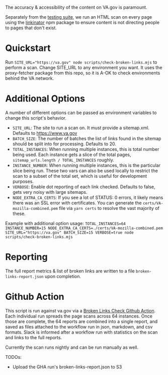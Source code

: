 The accuracy & accessibility of the content on VA.gov is paramount.

Separately from the [testing suite](./testing.md), we run an HTML scan on every page using the [linkinator](https://github.com/JustinBeckwith/linkinator) npm package to ensure content is not directing people to pages that don't exist.

# Quickstart

Run `SITE_URL="https://va.gov" node scripts/check-broken-links.mjs` to perform a scan. Change SITE_URL to any environment you want. It uses the proxy-fetcher package from this repo, so it is A-OK to check environments behind the VA network.

# Additional Options

A number of different options can be passed as environment variables to change this script's behavior.

- `SITE_URL`: The site to run a scan on. It must provide a sitemap.xml. Defaults to https://www.va.gov
- `BATCH_SIZE`: The number of batches the list of links found in the sitemap should be split into for processing. Defaults to 20.
- `TOTAL_INSTANCES`: When running multiple instances, this is total number being used. Each instance gets a slice of the total pages, `sitemap_urls.length / TOTAL_INSTANCES` roughly.
- `INSTANCE_NUMBER`: When running multiple instances, this is the particular slice being run. These two vars can also be used locally to restrict the scan to a subset of the total set, which is useful for development purposes.
- `VERBOSE`: Enable dot reporting of each link checked. Defaults to false, gets very noisy with large sitemaps.
- `NODE_EXTRA_CA_CERTS`: If you see a lot of STATUS: 0 errors, it likely means there was an SSL error with certificates. You can generate the `certs/VA-mozilla-combined.pem` file via `yarn certs` to resolve the vast majority of these.

Example with additional option usage:
`TOTAL_INSTANCES=64 INSTANCE_NUMBER=15 NODE_EXTRA_CA_CERTS=./certs/VA-mozilla-combined.pem SITE_URL="https://va.gov" BATCH_SIZE=15 VERBOSE=true node scripts/check-broken-links.mjs`

# Reporting

The full report metrics & list of broken links are written to a file `broken-links-report.json` upon completion.

# Github Action

This script is run against va.gov via a [Broken Links Check Github Action](https://github.com/department-of-veterans-affairs/next-build/actions/workflows/broken-links-check.yml). Each individual run spreads the page scans across 64 instances. Once those are complete, the 64 reports are combined into a single report, and saved as files attached to the workflow run in json, markdown, and csv formats. Slack is informed after a workflow run with statistics on the scan and links to the full reports.

Currently the scan runs nightly and can be run manually as well.

TODOs:

- Upload the GHA run's broken-links-report.json to S3

